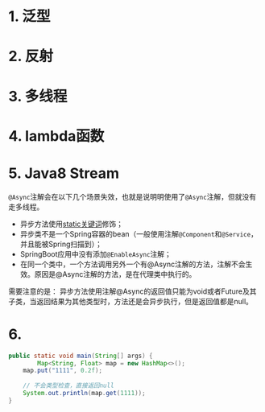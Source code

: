# 1. 泛型



# 2. 反射



# 3. 多线程




# 4. lambda函数



# 5.  Java8 Stream

`@Async`注解会在以下几个场景失效，也就是说明明使用了`@Async`注解，但就没有走多线程。

- 异步方法使用[static关键词](https://www.zhihu.com/search?q=static关键词&search_source=Entity&hybrid_search_source=Entity&hybrid_search_extra={"sourceType"%3A"article"%2C"sourceId"%3A134636915})修饰；
- 异步类不是一个Spring容器的bean（一般使用注解`@Component`和`@Service`，并且能被Spring扫描到）；
- SpringBoot应用中没有添加`@EnableAsync`注解；
- 在同一个类中，一个方法调用另外一个有@Async注解的方法，注解不会生效。原因是@Async注解的方法，是在代理类中执行的。

需要注意的是： 异步方法使用注解@Async的返回值只能为void或者Future及其子类，当返回结果为其他类型时，方法还是会异步执行，但是返回值都是null。



# 6. 

```java
public static void main(String[] args) {
		Map<String, Float> map = new HashMap<>();
    map.put("1111", 0.2f);
        
    // 不会类型检查，直接返回null
    System.out.println(map.get(1111));
}
```


